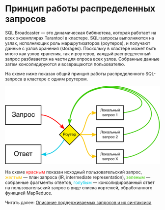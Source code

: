 # Принцип работы распределенных запросов
SQL Broadcaster — это динамическая библиотека, которая работает на всех экземплярах Tarantool в кластере. SQL-запросы выполняются на узлах, исполняющих роль маршрутизаторов (роутеров), и получают данные с узлов хранения (storages). Поскольку в кластере может быть много как узлов хранения, так и роутеров, каждый распределенный запрос разбивается на части для опроса всех узлов. Собранные данные затем консолидируются и возвращаются пользователю. 

На схеме ниже показан общий принцип работы распределенного SQL-запроса в кластере с одним роутером.

![Distributed query](sbroad-curves.svg "general distributed query flow")

На схеме <span style="color:#ff0000ff">красным</span> показан исходный пользовательский запрос, <span style="color:#fcc501ff">желтым</span> — план запроса (IR, intermediate representation), <span style="color:#39cb00ff">зеленым</span> — собранные фрагменты ответов, <span style="color:#00c8e5ff">голубым</span> — консолидированный ответ на пользовательский запрос в виде списка кортежей, обработанного функцией MapReduce.

Читать далее: [Описание поддерживаемых запросов и их синтаксиса](../sql_queries)

